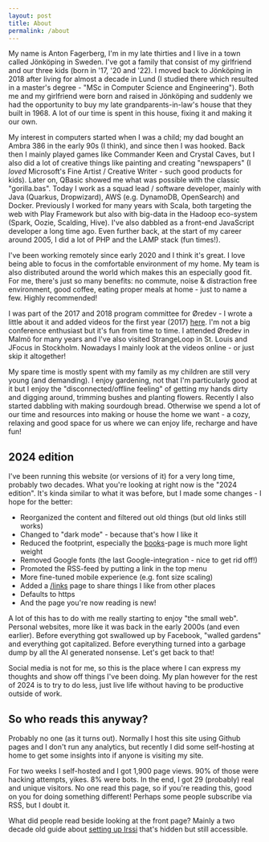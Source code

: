```yaml
---
layout: post
title: About
permalink: /about
---
```


My name is Anton Fagerberg, I'm in my late thirties and I live in a town called Jönköping in Sweden.
I've got a family that consist of my girlfriend and our three kids (born in '17, '20 and '22). 
I moved back to Jönköping in 2018 after living for almost a decade in Lund (I studied there which resulted in a master's degree - "MSc in Computer Science and Engineering"). 
Both me and my girlfriend were born and raised in Jönköping and suddenly we had the opportunity to buy my late grandparents-in-law's house that they built in 1968.
A lot of our time is spent in this house, fixing it and making it our own.

My interest in computers started when I was a child; my dad bought an Ambra 386 in the early 90s (I think), and since then I was hooked.
Back then I mainly played games like Commander Keen and Crystal Caves, but I also did a lot of creative things like painting and creating "newspapers" (I *loved* Microsoft's Fine Artist / Creative Writer - such good products for kids).
Later on, QBasic showed me what was possible with the classic "gorilla.bas".
Today I work as a squad lead / software developer, mainly with Java (Quarkus, Dropwizard), AWS (e.g. DynamoDB, OpenSearch) and Docker.
Previously I worked for many years with Scala, both targeting the web with Play Framework but also with big-data in the Hadoop eco-system (Spark, Oozie, Scalding, Hive). I've also dabbled as a front-end JavaScript developer a long time ago. 
Even further back, at the start of my career around 2005, I did a lot of PHP and the LAMP stack (fun times!).

I've been working remotely since early 2020 and I think it's great. I love being able to focus in the comfortable environment of my home.
My team is also distributed around the world which makes this an especially good fit. For me, there's just so many benefits: no commute, noise & distraction free environment, good coffee, eating proper meals at home - just to name a few. Highly recommended!

I was part of the 2017 and 2018 program committee for Øredev - I wrote a little about it and added videos for the first year (2017) [here](/blog/oredev-program-committee/). I'm not a big conference enthusiast but it's fun from time to time. I attended Øredev in Malmö for many years and I've also visited StrangeLoop in St. Louis and JFocus in Stockholm. Nowadays I mainly look at the videos online - or just skip it altogether!

My spare time is mostly spent with my family as my children are still very young (and demanding).
I enjoy gardening, not that I'm particularly good at it but I enjoy the "disconnected/offline feeling" of getting my hands dirty and digging around, trimming bushes and planting flowers. Recently I also started dabbling with making sourdough bread.
Otherwise we spend a lot of our time and resources into making or house the home we want - a cozy, relaxing and good space for us where we can enjoy life, recharge and have fun!

## 2024 edition
I've been running this website (or versions of it) for a very long time, probably two decades.
What you're looking at right now is the "2024 edition".
It's kinda similar to what it was before, but I made some changes - I hope for the better:
- Reorganized the content and filtered out old things (but old links still works)
- Changed to "dark mode" - because that's how I like it
- Reduced the footprint, especially the [books](/books)-page is much more light weight
- Removed Google fonts (the last Google-integration - nice to get rid off!)
- Promoted the RSS-feed by putting a link in the top menu
- More fine-tuned mobile experience (e.g. font size scaling)
- Added a [/links](/links) page to share things I like from other places
- Defaults to https
- And the page you're now reading is new!

A lot of this has to do with me really starting to enjoy "the small web".
Personal websites, more like it was back in the early 2000s (and even earlier). 
Before everything got swallowed up by Facebook, "walled gardens" and everything got capitalized. 
Before everything turned into a garbage dump by all the AI generated nonsense.
Let's get back to that!

Social media is not for me, so this is the place where I can express my thoughts and show off things I've been doing.
My plan however for the rest of 2024 is to try to do less, just live life without having to be productive outside of work.

## So who reads this anyway?

Probably no one (as it turns out). Normally I host this site using Github pages and I don't run any analytics, but recently I did some self-hosting at home to get some insights into if anyone is visiting my site.

For two weeks I self-hosted and I got 1,900 page views. 90% of those were hacking attempts, yikes. 8% were bots. In the end, I got 29 (probably) real and unique visitors. No one read this page, so if you're reading this, good on you for doing something different! Perhaps some people subscribe via RSS, but I doubt it.

What did people read beside looking at the front page? Mainly a two decade old guide about [setting up Irssi](/blog/my-perfect-irssi-setup/) that's hidden but still accessible.